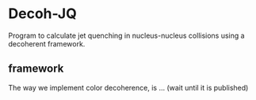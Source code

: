 # Decoh-JQ

Program to calculate jet quenching in nucleus-nucleus collisions using a decoherent framework.

## framework

The way we implement color decoherence, is ... (wait until it is published)
